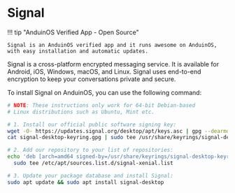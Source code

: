 # Signal

!!! tip "AnduinOS Verified App - Open Source"

    Signal is an AnduinOS verified app and it runs awesome on AnduinOS, with easy installation and automatic updates.

Signal is a cross-platform encrypted messaging service. It is available for Android, iOS, Windows, macOS, and Linux. Signal uses end-to-end encryption to keep your conversations private and secure.

To install Signal on AnduinOS, you can use the following command:

```bash title="Install Signal"
# NOTE: These instructions only work for 64-bit Debian-based
# Linux distributions such as Ubuntu, Mint etc.

# 1. Install our official public software signing key:
wget -O- https://updates.signal.org/desktop/apt/keys.asc | gpg --dearmor > signal-desktop-keyring.gpg
cat signal-desktop-keyring.gpg | sudo tee /usr/share/keyrings/signal-desktop-keyring.gpg > /dev/null

# 2. Add our repository to your list of repositories:
echo 'deb [arch=amd64 signed-by=/usr/share/keyrings/signal-desktop-keyring.gpg] https://updates.signal.org/desktop/apt xenial main' |\
  sudo tee /etc/apt/sources.list.d/signal-xenial.list

# 3. Update your package database and install Signal:
sudo apt update && sudo apt install signal-desktop
```
